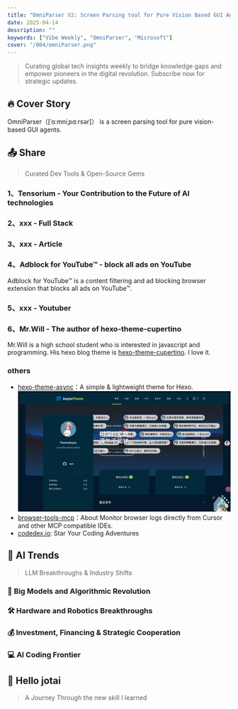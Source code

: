 ```yaml
---
title: "OmniParser V2: Screen Parsing tool for Pure Vision Based GUI Agent | Vibe Weekly Vol.004"
date: 2025-04-14
description: ""
keywords: ["Vibe Weekly", "OmniParser", "Microsoft"]
cover: "/004/omniParser.png"
---
```


> Curating global tech insights weekly to bridge knowledge gaps and empower pioneers in the digital revolution. Subscribe now for strategic updates.

## 🔥 Cover Story

OmniParser（[ˈɑːmniˌpɑːrsər]） is a screen parsing tool for pure vision-based GUI agents.

## 📤 Share

> Curated Dev Tools & Open-Source Gems

### 1、Tensorium - Your Contribution to the Future of AI technologies

### 2、xxx - Full Stack

### 3、xxx - Article

### 4、Adblock for YouTube™ - block all ads on YouTube

Adblock for YouTube™ is a content filtering and ad blocking browser extension that blocks all ads on YouTube™.

### 5、xxx - Youtuber

### 6、Mr.Will - The author of hexo-theme-cupertino

Mr.Will is a high school student who is interested in javascript and programming. His hexo blog theme is [hexo-theme-cupertino](https://github.com/MrWillCom/hexo-theme-cupertino). I love it.

### others

- [hexo-theme-async](https://hexo-theme-async.imalun.com/demosite)：A simple & lightweight theme for Hexo.
    ![hexo-theme-async](hexo-theme-async.png)
- [browser-tools-mcp]([hexo-theme-async](https://github.com/AgentDeskAI/browser-tools-mcp))：About Monitor browser logs directly from Cursor and other MCP compatible IDEs.
- [codedex.io](https://codedex.io): Star Your Coding Adventures

## 🚀 AI Trends

> LLM Breakthroughs & Industry Shifts

### 🧠 Big Models and Algorithmic Revolution

### 🛠️ Hardware and Robotics Breakthroughs

### 💰 Investment, Financing & Strategic Cooperation

### 💻 AI Coding Frontier

## 👋 Hello jotai

> A Journey Through the new skill I learned
